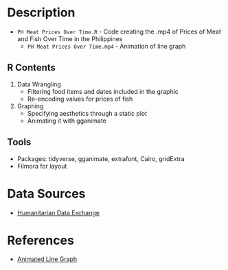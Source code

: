 
# Description
 - `PH Meat Prices Over Time.R` - Code creating the .mp4 of Prices of Meat and Fish Over Time in the Philippines
   - `PH Meat Prices Over Time.mp4` - Animation of line graph

## R Contents
1. Data Wrangling
   - Filtering food items and dates included in the graphic
   - Re-encoding values for prices of fish
2. Graphing
   - Specifying aesthetics through a static plot
   - Animating it with gganimate


## Tools
 - Packages: tidyverse, gganimate, extrafont, Cairo, gridExtra
 - Filmora for layout


# Data Sources
 - [Humanitarian Data Exchange](https://data.humdata.org/dataset/wfp-food-prices-for-philippines/resource/9a842d72-0d7d-4922-ad0e-eb8106c1ab0e)


# References
 - [Animated Line Graph](https://towardsdatascience.com/how-to-combine-animated-plots-in-r-734c6c952315)
